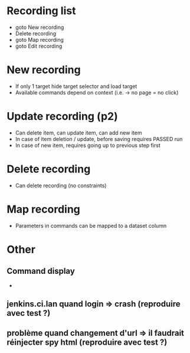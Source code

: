 # Recording list

- goto New recording
- Delete recording
- goto Map recording
- goto Edit recording

# New recording

- If only 1 target hide target selector and load target
- Available commands depend on context (i.e. -> no page = no click)

# Update recording (p2)

- Can delete item, can update item, can add new item
- In case of item deletion / update, before saving requires PASSED run
- In case of new item, requires going up to previous step first

# Delete recording

- Can delete recording (no constraints)

# Map recording

- Parameters in commands can be mapped to a dataset column

# Other

## Command display

-


## jenkins.ci.lan quand login => crash (reproduire avec test ?)
## problème quand changement d'url => il faudrait réinjecter spy html (reproduire avec test ?) 
